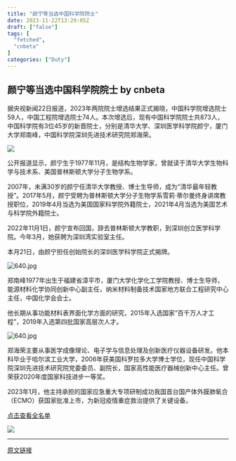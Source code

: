 ```yaml
---
title: "颜宁等当选中国科学院院士"
date: 2023-11-22T13:29:05Z
draft: ["false"]
tags: [
  "fetched",
  "cnbeta"
]
categories: ["Duty"]
---
```

颜宁等当选中国科学院院士 by cnbeta
------
<div style="margin-top:10px" class="content" id="artibody"><p>据央视新闻22日报道，2023年两院院士增选结果正式揭晓，中国科学院增选院士59人，中国工程院增选院士74人。本次增选后，现有中国科学院院士共873人，中国科学院有3位45岁的新晋院士，分别是清华大学、深圳医学科学院颜宁，厦门大学郑南峰，中国科学院深圳先进技术研究院郑海荣。</p><p><script type="text/javascript" style="display:none">//<![CDATA[window.__mirage2 = {petok:"oGDQZybeCXsMIQE.56JKJjeiQNercKDGZgf.t9N_UnY-1800-0"};//]]></script><script type="text/javascript" src="https://ajax.cloudflare.com/cdn-cgi/scripts/04b3eb47/cloudflare-static/mirage2.min.js"></script><img data-cfsrc="https://static.cnbetacdn.com/article/2023/1122/0d15252576bbf34.jpg" style="display:none;visibility:hidden;"><noscript><img src="https://static.cnbetacdn.com/article/2023/1122/0d15252576bbf34.jpg"></noscript></p><p>公开报道显示，颜宁生于1977年11月，是结构生物学家，曾就读于清华大学生物科学与技术系、美国普林斯顿大学分子生物学系。</p><p>2007年，未满30岁的颜宁任清华大学教授、博士生导师，成为“清华最年轻教授”。2017年5月，颜宁受聘为普林斯顿大学分子生物学系雪莉·蒂尔曼终身讲席教授职位，2019年4月当选为美国国家科学院外籍院士，2021年4月当选为美国艺术与科学院外籍院士。</p><p>2022年11月1日，颜宁宣布回国，辞去普林斯顿大学教职，到深圳创立医学科学院。今年3月，她获聘为深圳湾实验室主任。</p><p>本月21日，由颜宁担任创始院长的深圳医学科学院正式揭牌。</p><p><img data-cfsrc="https://static.cnbetacdn.com/article/2023/1122/f87c4f5f15ccc95.jpg" title alt="640.jpg" style="display:none;visibility:hidden;"><noscript><img src="https://static.cnbetacdn.com/article/2023/1122/f87c4f5f15ccc95.jpg" title alt="640.jpg"></noscript></p><p>郑南峰1977年出生于福建省漳平市，厦门大学化学化工学院教授、博士生导师，能源材料化学协同创新中心副主任，纳米材料制备技术国家地方联合工程研究中心主任，中国化学会会士。</p><p>他长期从事功能材料表界面化学方面的研究，2015年入选国家“百千万人才工程”，2019年入选第四批国家高层次人才。</p><p><img data-cfsrc="https://static.cnbetacdn.com/article/2023/1122/d689b4de2943e31.jpg" title alt="640.jpg" style="display:none;visibility:hidden;"><noscript><img src="https://static.cnbetacdn.com/article/2023/1122/d689b4de2943e31.jpg" title alt="640.jpg"></noscript></p><p>郑海荣主要从事医学成像理论、电子学与信息处理及创新医疗仪器设备研发。他本科毕业于哈尔滨工业大学，2006年获美国科罗拉多大学博士学位，现任中国科学院深圳先进技术研究院党委委员、副院长，国家高性能医疗器械创新中心主任。曾荣获2020年度国家科技进步一等奖。</p><p>2023年1月，他主持承担的国家应急重大专项研制成功我国首台国产体外膜肺氧合（ECMO）获国家批准上市，为新冠疫情重症救治提供了关键设备。</p><p><a href="https://bj.bjd.com.cn/5b165687a010550e5ddc0e6a/contentShare/5b16573ae4b02a9fe2d558f9/AP655dc5fbe4b0a9019c76c3ac.html" target="_blank">点击查看全名单</a></p><p><img data-cfsrc="https://static.cnbetacdn.com/article/2023/1122/707a4d694bf9dfd.jpg" style="display:none;visibility:hidden;"><noscript><img src="https://static.cnbetacdn.com/article/2023/1122/707a4d694bf9dfd.jpg"></noscript></p></div>  
<hr>
<a href="https://m.cnbeta.com.tw/wap/view/1399031.htm",target="_blank" rel="noopener noreferrer">原文链接</a>
